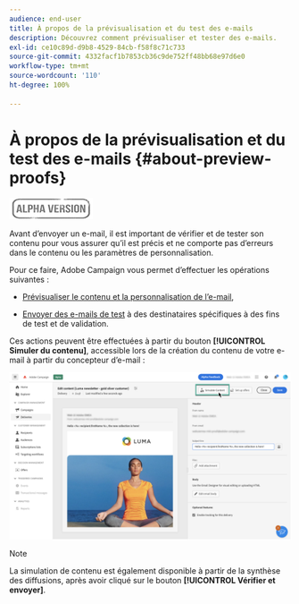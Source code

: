 ```yaml
---
audience: end-user
title: À propos de la prévisualisation et du test des e-mails
description: Découvrez comment prévisualiser et tester des e-mails.
exl-id: ce10c89d-d9b8-4529-84cb-f58f8c71c733
source-git-commit: 4332facf1b7853cb36c9de752ff48bb68e97d6e0
workflow-type: tm+mt
source-wordcount: '110'
ht-degree: 100%

---
```


# À propos de la prévisualisation et du test des e-mails {#about-preview-proofs}

![](../assets/do-not-localize/badge.png)

Avant d’envoyer un e-mail, il est important de vérifier et de tester son contenu pour vous assurer qu’il est précis et ne comporte pas d’erreurs dans le contenu ou les paramètres de personnalisation.

Pour ce faire, Adobe Campaign vous permet d’effectuer les opérations suivantes :

* [Prévisualiser le contenu et la personnalisation de l’e-mail](preview-content.md),

<!--* [Check the email rendering](#rendering) in popular desktop, mobile and web-based clients,-->
* [Envoyer des e-mails de test](proofs.md) à des destinataires spécifiques à des fins de test et de validation.

Ces actions peuvent être effectuées à partir du bouton **[!UICONTROL Simuler du contenu]**, accessible lors de la création du contenu de votre e-mail à partir du concepteur d’e-mail :

![](assets/simulate.png)

>[!NOTE]
>
>La simulation de contenu est également disponible à partir de la synthèse des diffusions, après avoir cliqué sur le bouton **[!UICONTROL Vérifier et envoyer]**.
